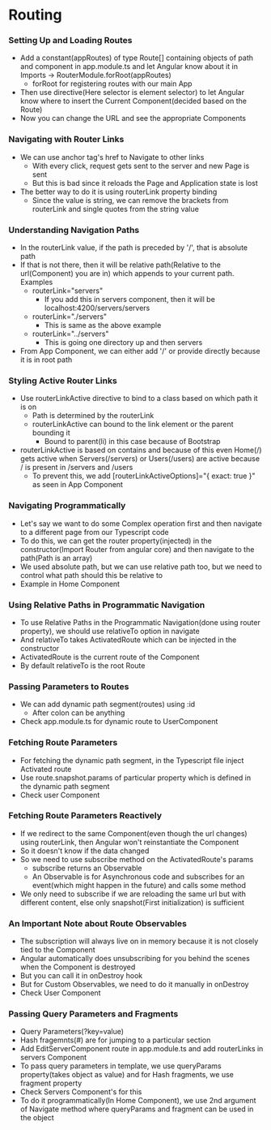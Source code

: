 # Routing

### Setting Up and Loading Routes

* Add a constant(appRoutes) of type Route[] containing objects of path and component in app.module.ts and let Angular know about it in Imports -> RouterModule.forRoot(appRoutes)
  * forRoot for registering routes with our main App
* Then use <router-outlet></router-outlet> directive(Here selector is element selector) to let Angular know where to insert the Current Component(decided based on the Route)
* Now you can change the URL and see the appropriate Components

### Navigating with Router Links

* We can use anchor tag's href to Navigate to other links
  * With every click, request gets sent to the server and new Page is sent
  * But this is bad since it reloads the Page and Application state is lost
* The better way to do it is using routerLink property binding
  * Since the value is string, we can remove the brackets from routerLink and single quotes from the string value

### Understanding Navigation Paths

* In the routerLink value, if the path is preceded by '/', that is absolute path
* If that is not there, then it will be relative path(Relative to the url(Component) you are in) which appends to your current path. Examples
  * routerLink="servers"
    * If you add this in servers component, then it will be localhost:4200/servers/servers
  * routerLink="./servers"
    * This is same as the above example
  * routerLink="../servers"
    * This is going one directory up and then servers
* From App Component, we can either add '/' or provide directly because it is in root path

### Styling Active Router Links

* Use routerLinkActive directive to bind to a class based on which path it is on
  * Path is determined by the routerLink
  * routerLinkActive can bound to the link element or the parent bounding it
    * Bound to parent(li) in this case because of Bootstrap
* routerLinkActive is based on contains and because of this even Home(/) gets active when Servers(/servers) or Users(/users) are active because / is present in /servers and /users
  * To prevent this, we add  [routerLinkActiveOptions]="{ exact: true }" as seen in App Component

### Navigating Programmatically

* Let's say we want to do some Complex operation first and then navigate to a different page from our Typescript code
* To do this, we can get the router property(injected) in the constructor(Import Router from angular core) and then navigate to the path(Path is an array)
* We used absolute path, but we can use relative path too, but we need to control what path should this be relative to
* Example in Home Component

### Using Relative Paths in Programmatic Navigation

* To use Relative Paths in the Programmatic Navigation(done using router property), we should use relativeTo option in navigate
* And relativeTo takes ActivatedRoute which can be injected in the constructor
* ActivatedRoute is the current route of the Component
* By default relativeTo is the root Route

### Passing Parameters to Routes

* We can add dynamic path segment(routes) using :id
  * After colon can be anything
* Check app.module.ts for dynamic route to UserComponent

### Fetching Route Parameters

* For fetching the dynamic path segment, in the Typescript file inject Activated route
* Use route.snapshot.params of particular property which is defined in the dynamic path segment
* Check user Component

### Fetching Route Parameters Reactively

* If we redirect to the same Component(even though the url changes) using routerLink, then Angular won't reinstantiate the Component
* So it doesn't know if the data changed
* So we need to use subscribe method on the ActivatedRoute's params
  * subscribe returns an Observable
  * An Observable is for Asynchronous code and subscribes for an event(which might happen in the future) and calls some method
* We only need to subscribe if we are reloading the same url but with different content, else only snapshot(First initialization) is sufficient

### An Important Note about Route Observables

* The subscription will always live on in memory because it is not closely tied to the Component
* Angular automatically does unsubscribing for you behind the scenes when the Component is destroyed
* But you can call it in onDestroy hook
* But for Custom Observables, we need to do it manually in onDestroy
* Check User Component

### Passing Query Parameters and Fragments

* Query Parameters(?key=value)
* Hash fragemnts(#) are for jumping to a particular section
* Add EditServerComponent route in app.module.ts and add routerLinks in servers Component
* To pass query parameters in template, we use queryParams property(takes object as value) and for Hash fragments, we use fragment property
* Check Servers Component's for this
* To do it programmatically(In Home Component), we use 2nd argument of Navigate method where queryParams and fragment can be used in the object